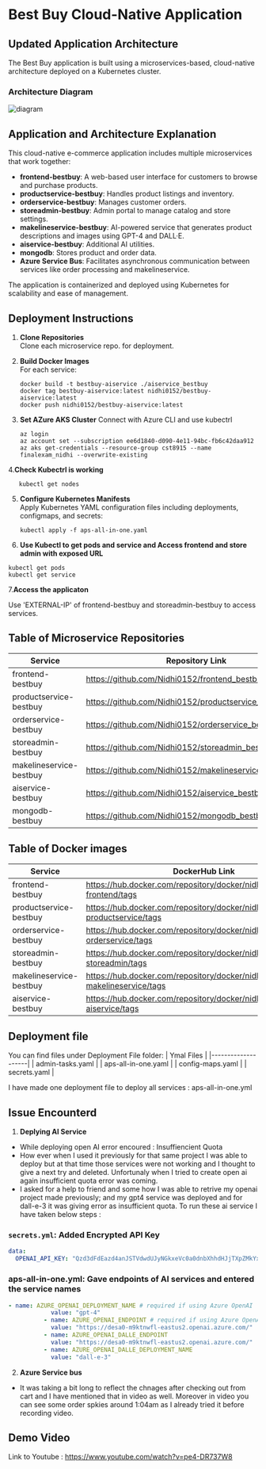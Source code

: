 #  Best Buy Cloud-Native Application

##  Updated Application Architecture

The Best Buy application is built using a microservices-based, cloud-native architecture deployed on a Kubernetes cluster.

###  Architecture Diagram  
![diagram](https://github.com/user-attachments/assets/a092e006-4e93-4af5-ab5e-1547ffa2deec)


## Application and Architecture Explanation

This cloud-native e-commerce application includes multiple microservices that work together:

- **frontend-bestbuy**: A web-based user interface for customers to browse and purchase products.
- **productservice-bestbuy**: Handles product listings and inventory.
- **orderservice-bestbuy**: Manages customer orders.
- **storeadmin-bestbuy**: Admin portal to manage catalog and store settings.
- **makelineservice-bestbuy**: AI-powered service that generates product descriptions and images using GPT-4 and DALL·E.
- **aiservice-bestbuy**: Additional AI utilities.
- **mongodb**: Stores product and order data.
- **Azure Service Bus**: Facilitates asynchronous communication between services like order processing and makelineservice.

The application is containerized and deployed using Kubernetes for scalability and ease of management.

##  Deployment Instructions

1. **Clone Repositories**  
   Clone each microservice repo. for deployment.

2. **Build Docker Images**  
   For each service:
   ```example:
   docker build -t bestbuy-aiservice ./aiservice_bestbuy
   docker tag bestbuy-aiservice:latest nidhi0152/bestbuy-aiservice:latest
   docker push nidhi0152/bestbuy-aiservice:latest
   ```
3. **Set AZure AKS Cluster**
    Connect with Azure CLI and use kubectrl
     ```
     az login
     az account set --subscription ee6d1840-d090-4e11-94bc-fb6c42daa912
     az aks get-credentials --resource-group cst8915 --name finalexam_nidhi --overwrite-existing
     ```
 4.**Check Kubectrl is working**
  ```
     kubectl get nodes
```
   
5. **Configure Kubernetes Manifests**  
   Apply Kubernetes YAML configuration files including deployments, configmaps, and secrets:
   ```example:
   kubectl apply -f aps-all-in-one.yaml

   ```
6. **Use Kubectl to get pods and service and Access frontend and store admin with exposed URL**
```
kubectl get pods
kubectl get service
```

7.**Access the applicaton**

   Use 'EXTERNAL-IP' of frontend-bestbuy and storeadmin-bestbuy to access services.
   
## Table of Microservice Repositories

| Service            | Repository Link                                      |
|--------------------|------------------------------------------------------|
| frontend-bestbuy       | https://github.com/Nidhi0152/frontend_bestbuy.git |
| productservice-bestbuy    | https://github.com/Nidhi0152/productservice_bestbuy.git |
| orderservice-bestbuy      | https://github.com/Nidhi0152/orderservice_bestbuy.git |
| storeadmin-bestbuy        | https://github.com/Nidhi0152/storeadmin_bestbuy.git |
| makelineservice-bestbuy   | https://github.com/Nidhi0152/makelineservice_bestbuy.git |
| aiservice-bestbuy         | https://github.com/Nidhi0152/aiservice_bestbuy.git |
| mongodb-bestbuy           | https://github.com/Nidhi0152/mongodb_bestbuy.git |

## Table of Docker images

| Service            | DockerHub Link                                      |
|--------------------|------------------------------------------------------|
| frontend-bestbuy        | https://hub.docker.com/repository/docker/nidhi0152/bestbuy-frontend/tags |
| productservice-bestbuy    | https://hub.docker.com/repository/docker/nidhi0152/bestbuy-productservice/tags |
| orderservice-bestbuy       | https://hub.docker.com/repository/docker/nidhi0152/bestbuy-orderservice/tags |
| storeadmin-bestbuy        | https://hub.docker.com/repository/docker/nidhi0152/bestbuy-storeadmin/tags  |
| makelineservice-bestbuy   | https://hub.docker.com/repository/docker/nidhi0152/bestbuy-makelineservice/tags |
| aiservice-bestbuy         | https://hub.docker.com/repository/docker/nidhi0152/bestbuy-aiservice/tags |
    
## Deployment file
 You can find files under Deployment File folder:
 | Ymal Files            |
|--------------------|
| admin-tasks.yaml       |
| aps-all-in-one.yaml   | 
| config-maps.yaml      | 
| secrets.yaml     |

I have made one deployment file to deploy all services : aps-all-in-one.yml

## Issue Encounterd
1.  **Deplying AI Service**
   - While deploying open AI error encoured : Insuffiencient Quota
   - How ever when I used it previously for that same project I was able to deploy but at that time those services were not working and I thought to give a next try and deleted. Unfortunaly when I tried to create open ai again insufficient quota error  was coming.
   -  I asked for a help to friend and some how I was able to retrive my openai project made previously; and my gpt4 service was deployed and for dall-e-3 it was giving error as insufficient quota. To run these ai service I have taken below steps :

###  `secrets.yml`: Added Encrypted API Key

```yaml
data:
  OPENAI_API_KEY: "Qzd3dFdEazd4anJSTVdwdUJyNGkxeVc0a0dnbXhhdHJjTXpZMkYxVWZkUUt2cGdrbkhWV0pRUUo5OUJEQUNIWUh2NlhKM3czQUFBQUFDT0dJZmdr"
```
  
### aps-all-in-one.yml: Gave endpoints of AI services and entered the service names

  ```yaml
- name: AZURE_OPENAI_DEPLOYMENT_NAME # required if using Azure OpenAI
              value: "gpt-4"
            - name: AZURE_OPENAI_ENDPOINT # required if using Azure OpenAI
              value: "https://desa0-m9ktnwfl-eastus2.openai.azure.com/"
            - name: AZURE_OPENAI_DALLE_ENDPOINT
              value: "https://desa0-m9ktnwfl-eastus2.openai.azure.com/"
            - name: AZURE_OPENAI_DALLE_DEPLOYMENT_NAME
              value: "dall-e-3"
   ```
2. **Azure Service bus**
 - It was taking a bit long to reflect the chnages after checking out from cart and I have mentioned that in video as well. Moreover in video you can see some order spkies around 1:04am as I already tried it before recording video.

## Demo Video
Link to Youtube : https://www.youtube.com/watch?v=pe4-DR737W8
